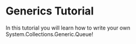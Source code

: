 # Generics Tutorial
In this tutorial you will learn how to write your own System.Collections.Generic.Queue!
